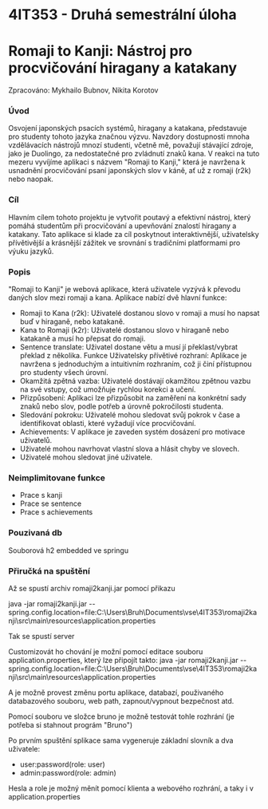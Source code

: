 # 4IT353 - Druhá semestrální úloha
# Romaji to Kanji: Nástroj pro procvičování hiragany a katakany

Zpracováno: Mykhailo Bubnov, Nikita Korotov

### Úvod
Osvojení japonských psacích systémů, hiragany a katakana, představuje pro studenty tohoto
jazyka značnou výzvu. Navzdory dostupnosti mnoha vzdělávacích nástrojů mnozí studenti,
včetně mě, považují stávající zdroje, jako je Duolingo, za nedostatečné pro zvládnutí znaků
kana. V reakci na tuto mezeru vyvíjíme aplikaci s názvem "Romaji to Kanji," která je navržena k
usnadnění procvičování psaní japonských slov v káně, ať už z romaji (r2k) nebo naopak.
### Cíl
Hlavním cílem tohoto projektu je vytvořit poutavý a efektivní nástroj, který pomáhá studentům při
procvičování a upevňování znalostí hiragany a katakany. Tato aplikace si klade za cíl poskytnout
interaktivnější, uživatelsky přívětivější a krásnější zážitek ve srovnání s tradičními platformami
pro výuku jazyků.
### Popis
"Romaji to Kanji" je webová aplikace, která uživatele vyzývá k převodu daných slov mezi romaji
a kana. Aplikace nabízí dvě hlavní funkce:
- Romaji to Kana (r2k): Uživatelé dostanou slovo v romaji a musí ho napsat buď v
hiraganě, nebo katakaně.
- Kana to Romaji (k2r): Uživatelé dostanou slovo v hiraganě nebo katakaně a musí ho
přepsat do romaji.
- Sentence translate: Uživatel dostane větu a musí jí překlast/vybrat překlad z několika.
Funkce
Uživatelsky přívětivé rozhraní: Aplikace je navržena s jednoduchým a intuitivním rozhraním, což
ji činí přístupnou pro studenty všech úrovní.
- Okamžitá zpětná vazba: Uživatelé dostávají okamžitou zpětnou vazbu na své vstupy,
což umožňuje rychlou korekci a učení.
- Přizpůsobení: Aplikaci lze přizpůsobit na zaměření na konkrétní sady znaků nebo slov,
podle potřeb a úrovně pokročilosti studenta.
- Sledování pokroku: Uživatelé mohou sledovat svůj pokrok v čase a identifikovat oblasti,
které vyžadují více procvičování.
- Achievements: V aplikace je zaveden systém dosázení pro motivace uživatelů.
- Uživatelé mohou navrhovat vlastní slova a hlásit chyby ve slovech.
- Uživatelé mohou sledovat jiné uživatele.

### Neimplimitovane funkce
- Prace s kanji
- Prace se sentence
- Prace s achievements

### Pouzivaná db
Souborová h2 embedded ve springu

### Přiručká na spuštění
Až se spustí archiv romaji2kanji.jar pomocí přikazu

java -jar romaji2kanji.jar --spring.config.location=file:C:\Users\Bruh\Documents\vse\4IT353\romaji2kanji\src\main\resources\application.properties

Tak se spustí server

Customizovát ho chování je možní pomocí editace souboru application.properties, který lze připojít takto:
java -jar romaji2kanji.jar --spring.config.location=file:C:\Users\Bruh\Documents\vse\4IT353\romaji2kanji\src\main\resources\application.properties

A je možně provest změnu portu aplikace, databazí, použivaného databazového souboru, web path, 
zapnout/vypnout bezpečnost atd.

Pomocí souboru ve složce bruno je možně testovát tohle rozhrání (je potřeba si stahnout prográm "Bruno")

Po prvním spuštění splikace sama vygeneruje základní slovník a dva uživatele: 

- user:password(role: user)
- admin:password(role: admin) 

Hesla a role je možný měnít pomocí klienta a webového rozhrání, a taky i v application.properties